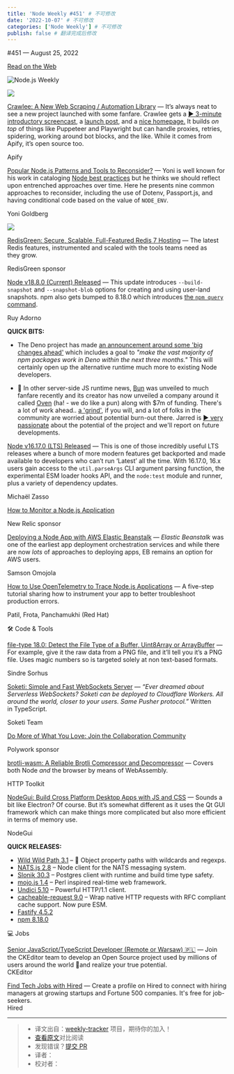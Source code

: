 ```yaml
---
title: 'Node Weekly #451' # 不可修改
date: '2022-10-07' # 不可修改
categories: ['Node Weekly'] # 不可修改
publish: false # 翻译完成后修改
---
```


<!--以上是预览信息，图片一张或限制百字左右，前者优先，全文请使用二级及以下标题-->
<!-- more -->

#​451 — August 25, 2022

[Read on the Web](https://nodeweekly.com/link/127879/web)

![Node.js Weekly](https://res.cloudinary.com/cpress/image/upload/v1653576619/lgfqinzbdqttwmhvljxb.png)

[![](https://res.cloudinary.com/cpress/image/upload/w_1280,e_sharpen:60/zc2fzeienpwjbh7mfrnz.jpg)](https://nodeweekly.com/link/127880/web)

[Crawlee: A New Web Scraping / Automation Library](https://nodeweekly.com/link/127880/web "blog.apify.com") — It’s always neat to see a new project launched with some fanfare. Crawlee gets a [▶️ 3-minute introductory screencast](https://nodeweekly.com/link/127881/web), a [launch post](https://nodeweekly.com/link/127880/web), and a [nice homepage.](https://nodeweekly.com/link/127882/web) It builds _on top_ of things like Puppeteer and Playwright but can handle proxies, retries, spidering, working around bot blocks, and the like. While it comes from Apify, it’s open source too.

Apify

[Popular Node.js Patterns and Tools to Reconsider?](https://nodeweekly.com/link/127883/web "practica.dev") — Yoni is well known for his work in cataloging [Node best practices](https://nodeweekly.com/link/127884/web) but he thinks we should reflect upon entrenched approaches over time. Here he presents nine common approaches to reconsider, including the use of Dotenv, Passport.js, and having conditional code based on the value of `NODE_ENV`.

Yoni Goldberg

[![](https://copm.s3.amazonaws.com/d4169974.png)](https://nodeweekly.com/link/127885/web)

[RedisGreen: Secure, Scalable, Full-Featured Redis 7 Hosting](https://nodeweekly.com/link/127885/web "dashboard.redisgreen.net") — The latest Redis features, instrumented and scaled with the tools teams need as they grow.

RedisGreen sponsor

[Node v18.8.0 (Current) Released](https://nodeweekly.com/link/127886/web "nodejs.org") — This update introduces `--build-snapshot` and `--snapshot-blob` options for creating and using user-land snapshots. npm also gets bumped to 8.18.0 which introduces [the `npm query` command](https://nodeweekly.com/link/127887/web).

Ruy Adorno

**QUICK BITS:**

*   The Deno project has made [an announcement around some 'big changes ahead'](https://nodeweekly.com/link/127888/web) which includes a goal to _"make the vast majority of npm packages work in Deno within the next three months."_ This will certainly open up the alternative runtime much more to existing Node developers.
    
*   🥯 In other server-side JS runtime news, [Bun](https://nodeweekly.com/link/127889/web) was unveiled to much fanfare recently and its creator has now unveiled a company around it called [Oven](https://nodeweekly.com/link/127890/web) (ha! - we do like a pun) along with $7m of funding. There's a lot of work ahead.. [a 'grind'](https://nodeweekly.com/link/127891/web), if you will, and a lot of folks in the community are worried about potential burn-out there. Jarred is [▶️ very passionate](https://nodeweekly.com/link/127892/web) about the potential of the project and we'll report on future developments.
    

[Node v16.17.0 (LTS) Released](https://nodeweekly.com/link/127893/web "nodejs.org") — This is one of those incredibly useful LTS releases where a bunch of more modern features get backported and made available to developers who can’t run ‘Latest’ all the time. With 16.17.0, 16.x users gain access to the `util.parseArgs` CLI argument parsing function, the experimental ESM loader hooks API, and the `node:test` module and runner, plus a variety of dependency updates.

Michaël Zasso

[How to Monitor a Node.js Application](https://nodeweekly.com/link/127894/web "newrelic.com")

New Relic sponsor

[Deploying a Node App with AWS Elastic Beanstalk](https://nodeweekly.com/link/127895/web "www.honeybadger.io") — _Elastic Beanstalk_ was one of the earliest app deployment orchestration services and while there are now _lots_ of approaches to deploying apps, EB remains an option for AWS users.

Samson Omojola

[How to Use OpenTelemetry to Trace Node.js Applications](https://nodeweekly.com/link/127896/web "developers.redhat.com") — A five-step tutorial sharing how to instrument your app to better troubleshoot production errors.

Patil, Frota, Panchamukhi (Red Hat)

🛠 Code & Tools

[file-type 18.0: Detect the File Type of a Buffer, Uint8Array or ArrayBuffer](https://nodeweekly.com/link/127897/web "github.com") — For example, give it the raw data from a PNG file, and it’ll tell you it’s a PNG file. Uses magic numbers so is targeted solely at non text-based formats.

Sindre Sorhus

[Soketi: Simple and Fast WebSockets Server](https://nodeweekly.com/link/127898/web "github.com") — _“Ever dreamed about Serverless WebSockets? Soketi can be deployed to Cloudflare Workers. All around the world, closer to your users. Same Pusher protocol.”_ Written in TypeScript.

Soketi Team

[Do More of What You Love: Join the Collaboration Community](https://nodeweekly.com/link/127911/web "www.polywork.com")

Polywork sponsor

[brotli-wasm: A Reliable Brotli Compressor and Decompressor](https://nodeweekly.com/link/127900/web "github.com") — Covers both Node _and_ the browser by means of WebAssembly.

HTTP Toolkit

[NodeGui: Build Cross Platform Desktop Apps with JS and CSS](https://nodeweekly.com/link/127901/web "docs.nodegui.org") — Sounds a bit like Electron? Of course. But it’s somewhat different as it uses the Qt GUI framework which can make things more complicated but also more efficient in terms of memory use.

NodeGui

**QUICK RELEASES:**

*   [Wild Wild Path 3.1](https://nodeweekly.com/link/127902/web) – 🤠 Object property paths with wildcards and regexps.
*   [NATS.js 2.8](https://nodeweekly.com/link/127903/web) – Node client for the NATS messaging system.
*   [Slonik 30.3](https://nodeweekly.com/link/127904/web) – Postgres client with runtime and build time type safety.
*   [mojo.js 1.4](https://nodeweekly.com/link/127905/web) – Perl inspired real-time web framework.
*   [Undici 5.10](https://nodeweekly.com/link/127906/web) – Powerful HTTP/1.1 client.
*   [cacheable-request 9.0](https://nodeweekly.com/link/127907/web) – Wrap native HTTP requests with RFC compliant cache support. Now pure ESM.
*   [Fastify 4.5.2](https://nodeweekly.com/link/127908/web)
*   [npm 8.18.0](https://nodeweekly.com/link/127909/web)

💻 Jobs

[Senior JavaScript/TypeScript Developer (Remote or Warsaw) 🇵🇱](https://nodeweekly.com/link/127912/web) — Join the CKEditor team to develop an Open Source project used by millions of users around the world 🚀and realize your true potential.  
CKEditor

[Find Tech Jobs with Hired](https://nodeweekly.com/link/127910/web) — Create a profile on Hired to connect with hiring managers at growing startups and Fortune 500 companies. It's free for job-seekers.  
Hired

---
> * 译文出自：[weekly-tracker](https://github.com/FEDarling/weekly-tracker) 项目，期待你的加入！
> * [查看原文](https://nodeweekly.com/issues/451)对比阅读
> * 发现错误？[提交 PR](https://github.com/FEDarling/weekly-tracker/blob/main/weeklys/node_weekly/451)
> * 译者：
> * 校对者：

